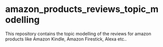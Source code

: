 # amazon_products_reviews_topic_modelling
This repository contains the topic modelling of the reviews for amazon products like Amazon Kindle, Amazon Firestick, Alexa etc.. 
